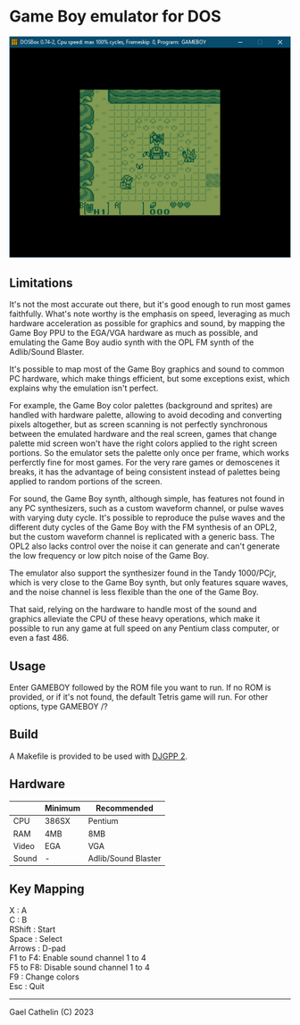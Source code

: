 # Game Boy emulator for DOS

![Local Image](GBDOSemu.png)

## Limitations

It's not the most accurate out there, but it's good enough to run most games
faithfully. What's note worthy is the emphasis on speed, leveraging as much
hardware acceleration as possible for graphics and sound, by mapping the
Game Boy PPU to the EGA/VGA hardware as much as possible, and emulating the
Game Boy audio synth with the OPL FM synth of the Adlib/Sound Blaster.

It's possible to map most of the Game Boy graphics and sound to common PC
hardware, which make things efficient, but some exceptions exist, which
explains why the emulation isn't perfect.

For example, the Game Boy color palettes (background and sprites) are handled
with hardware palette, allowing to avoid decoding and converting pixels
altogether, but as screen scanning is not perfectly synchronous between the
emulated hardware and the real screen, games that change palette mid screen
won't have the right colors applied to the right screen portions. So the
emulator sets the palette only once per frame, which works perferctly fine for
most games. For the very rare games or demoscenes it breaks, it has the
advantage of being consistent instead of palettes being applied to random
portions of the screen.

For sound, the Game Boy synth, although simple, has features not found in any
PC synthesizers, such as a custom waveform channel, or pulse waves with
varying duty cycle. It's possible to reproduce the pulse waves and the
different duty cycles of the Game Boy with the FM synthesis of an OPL2, but the
custom waveform channel is replicated with a generic bass. The OPL2 also lacks
control over the noise it can generate and can't generate the low frequency or
low pitch noise of the Game Boy.

The emulator also support the synthesizer found in the Tandy 1000/PCjr, which
is very close to the Game Boy synth, but only features square waves, and the
noise channel is less flexible than the one of the Game Boy.

That said, relying on the hardware to handle most of the sound and graphics
alleviate the CPU of these heavy operations, which make it possible to run any
game at full speed on any Pentium class computer, or even a fast 486.


## Usage

Enter GAMEBOY followed by the ROM file you want to run. If no ROM is provided,
or if it's not found, the default Tetris game will run. For other options,
type GAMEBOY /?


## Build

A Makefile is provided to be used with [DJGPP 2](https://www.delorie.com/djgpp/).


## Hardware

| | Minimum | Recommended |
|-|---------|-------------|
| CPU | 386SX | Pentium |
| RAM | 4MB | 8MB |
| Video | EGA | VGA |
| Sound | - | Adlib/Sound Blaster |


## Key Mapping

X       : A<br>
C       : B<br>
RShift  : Start<br>
Space   : Select<br>
Arrows  : D-pad<br>
F1 to F4: Enable sound channel 1 to 4<br>
F5 to F8: Disable sound channel 1 to 4<br>
F9      : Change colors<br>
Esc     : Quit

______________________
Gael Cathelin (C) 2023